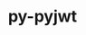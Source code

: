---
title: "py-pyjwt"
layout: cache
categories: [package, develop]
meta: {"compilers": ["gcc@=11.4.0", "gcc@=9.4.0", "oneapi@=2024.2.1"], "num_specs": 27, "num_specs_by_stack": {"e4s": 6, "e4s-neoverse-v2": 7, "e4s-neoverse_v1": 3, "e4s-oneapi": 7, "e4s-power": 1, "root": 27}, "oss": ["ubuntu20.04", "ubuntu22.04"], "platforms": ["linux"], "stacks": ["e4s", "e4s-neoverse-v2", "e4s-neoverse_v1", "e4s-oneapi", "e4s-power", "root"], "targets": ["neoverse_v1", "neoverse_v2", "ppc64le", "x86_64_v3"], "versions": ["2.4.0"]}
spec_details: [{"compiler": "oneapi@=2024.2.1", "hash": "2kldfk6fmkuaon7zcm442tuciw5swscz", "os": "ubuntu22.04", "platform": "linux", "size": "-", "stacks": ["e4s-oneapi", "root"], "target": "x86_64_v3", "variants": ["build_system=python_pip", "+crypto"], "versions": ["2.4.0"]}, {"compiler": "gcc@=11.4.0", "hash": "43rcq444q3445ww5z4va5nefvxgmdrp3", "os": "ubuntu22.04", "platform": "linux", "size": "-", "stacks": ["e4s", "root"], "target": "x86_64_v3", "variants": ["build_system=python_pip", "+crypto"], "versions": ["2.4.0"]}, {"compiler": "oneapi@=2024.2.1", "hash": "6af6uvzon2ie6koe6dzlxt6o3s35laqp", "os": "ubuntu22.04", "platform": "linux", "size": "-", "stacks": ["e4s-oneapi", "root"], "target": "x86_64_v3", "variants": ["build_system=python_pip", "+crypto"], "versions": ["2.4.0"]}, {"compiler": "gcc@=9.4.0", "hash": "6zotgrdttcedpttgvd3o5ktnbnwej5zd", "os": "ubuntu20.04", "platform": "linux", "size": "-", "stacks": ["e4s-power", "root"], "target": "ppc64le", "variants": ["build_system=python_pip", "+crypto"], "versions": ["2.4.0"]}, {"compiler": "gcc@=11.4.0", "hash": "aauitez3z3kjxqpsyiseg4cbkrvsujm6", "os": "ubuntu22.04", "platform": "linux", "size": "-", "stacks": ["e4s-neoverse_v1", "root"], "target": "neoverse_v1", "variants": ["build_system=python_pip", "+crypto"], "versions": ["2.4.0"]}, {"compiler": "gcc@=11.4.0", "hash": "ai2rwwi6b62b7lb5yhgz2lipojklv2mg", "os": "ubuntu22.04", "platform": "linux", "size": "-", "stacks": ["e4s-neoverse-v2", "root"], "target": "neoverse_v2", "variants": ["build_system=python_pip", "+crypto"], "versions": ["2.4.0"]}, {"compiler": "gcc@=11.4.0", "hash": "amfmxraihu42kvjz4sk5pmmc2sj5nlrz", "os": "ubuntu22.04", "platform": "linux", "size": "-", "stacks": ["e4s-neoverse-v2", "root"], "target": "neoverse_v2", "variants": ["build_system=python_pip", "+crypto"], "versions": ["2.4.0"]}, {"compiler": "gcc@=11.4.0", "hash": "bnz2vcojhwxjh4iikxd272lwp7lcysnm", "os": "ubuntu22.04", "platform": "linux", "size": "-", "stacks": ["e4s", "root"], "target": "x86_64_v3", "variants": ["build_system=python_pip", "+crypto"], "versions": ["2.4.0"]}, {"compiler": "oneapi@=2024.2.1", "hash": "ean6w6e7vtjhzaxiswlxvj2xe7l4qwg2", "os": "ubuntu22.04", "platform": "linux", "size": "-", "stacks": ["e4s-oneapi", "root"], "target": "x86_64_v3", "variants": ["build_system=python_pip", "+crypto"], "versions": ["2.4.0"]}, {"compiler": "gcc@=11.4.0", "hash": "f7mxey36hpthbuw7wrhchccf4iddpu5i", "os": "ubuntu22.04", "platform": "linux", "size": "-", "stacks": ["e4s", "root"], "target": "x86_64_v3", "variants": ["build_system=python_pip", "+crypto"], "versions": ["2.4.0"]}, {"compiler": "gcc@=11.4.0", "hash": "h37ckd5pt5n2ueuosi7gepz3rioyxejx", "os": "ubuntu22.04", "platform": "linux", "size": "-", "stacks": ["e4s", "root"], "target": "x86_64_v3", "variants": ["build_system=python_pip", "+crypto"], "versions": ["2.4.0"]}, {"compiler": "gcc@=11.4.0", "hash": "h4jd5n3neorytispmj6fkoohn3442dpa", "os": "ubuntu22.04", "platform": "linux", "size": "-", "stacks": ["root"], "target": "neoverse_v2", "variants": ["build_system=python_pip", "+crypto"], "versions": ["2.4.0"]}, {"compiler": "gcc@=11.4.0", "hash": "jh2frzxvdrxye2vf2xoqrtqjqtxjskba", "os": "ubuntu22.04", "platform": "linux", "size": "-", "stacks": ["e4s", "root"], "target": "x86_64_v3", "variants": ["build_system=python_pip", "+crypto"], "versions": ["2.4.0"]}, {"compiler": "gcc@=11.4.0", "hash": "kbeu25ap5idjsmb5rkjdkzsnhrw6mwsw", "os": "ubuntu22.04", "platform": "linux", "size": "-", "stacks": ["e4s-neoverse_v1", "root"], "target": "neoverse_v1", "variants": ["build_system=python_pip", "+crypto"], "versions": ["2.4.0"]}, {"compiler": "gcc@=11.4.0", "hash": "ktjvguk632w57fblo2diwwkaio22ipzx", "os": "ubuntu22.04", "platform": "linux", "size": "-", "stacks": ["e4s-neoverse_v1", "root"], "target": "neoverse_v1", "variants": ["build_system=python_pip", "+crypto"], "versions": ["2.4.0"]}, {"compiler": "oneapi@=2024.2.1", "hash": "kuaop7phr3mobyvya5q22fa5gqp3p2q2", "os": "ubuntu22.04", "platform": "linux", "size": "-", "stacks": ["e4s-oneapi", "root"], "target": "x86_64_v3", "variants": ["build_system=python_pip", "+crypto"], "versions": ["2.4.0"]}, {"compiler": "gcc@=11.4.0", "hash": "kzajw3pebnhjqg4pzrmmaguoih6g4gpk", "os": "ubuntu22.04", "platform": "linux", "size": "-", "stacks": ["e4s-neoverse-v2", "root"], "target": "neoverse_v2", "variants": ["build_system=python_pip", "+crypto"], "versions": ["2.4.0"]}, {"compiler": "gcc@=11.4.0", "hash": "n4aufi5wjstueflji2k4gtb7k6rte3yh", "os": "ubuntu22.04", "platform": "linux", "size": "-", "stacks": ["e4s-neoverse-v2", "root"], "target": "neoverse_v2", "variants": ["build_system=python_pip", "+crypto"], "versions": ["2.4.0"]}, {"compiler": "gcc@=11.4.0", "hash": "pgqssf6imqqlbtue5i7bnadxxivnjgqy", "os": "ubuntu22.04", "platform": "linux", "size": "-", "stacks": ["root"], "target": "x86_64_v3", "variants": ["build_system=python_pip", "+crypto"], "versions": ["2.4.0"]}, {"compiler": "oneapi@=2024.2.1", "hash": "pkr2ogeiyeelt3pshncfnznmklhdups7", "os": "ubuntu22.04", "platform": "linux", "size": "-", "stacks": ["e4s-oneapi", "root"], "target": "x86_64_v3", "variants": ["build_system=python_pip", "+crypto"], "versions": ["2.4.0"]}, {"compiler": "gcc@=11.4.0", "hash": "pltsf7juhvhdd33jk4bkjmd42y72eiic", "os": "ubuntu22.04", "platform": "linux", "size": "-", "stacks": ["e4s", "root"], "target": "x86_64_v3", "variants": ["build_system=python_pip", "+crypto"], "versions": ["2.4.0"]}, {"compiler": "oneapi@=2024.2.1", "hash": "qyzvxo26jkmeau4gvy7uqhlfvp3npm2x", "os": "ubuntu22.04", "platform": "linux", "size": "-", "stacks": ["e4s-oneapi", "root"], "target": "x86_64_v3", "variants": ["build_system=python_pip", "+crypto"], "versions": ["2.4.0"]}, {"compiler": "gcc@=11.4.0", "hash": "ungbvu6q7u7f57yplhnowi5aoq6a3m2b", "os": "ubuntu22.04", "platform": "linux", "size": "-", "stacks": ["e4s-neoverse-v2", "root"], "target": "neoverse_v2", "variants": ["build_system=python_pip", "+crypto"], "versions": ["2.4.0"]}, {"compiler": "oneapi@=2024.2.1", "hash": "valbirzx6zkupbosj7fboaugs43z2ilk", "os": "ubuntu22.04", "platform": "linux", "size": "-", "stacks": ["e4s-oneapi", "root"], "target": "x86_64_v3", "variants": ["build_system=python_pip", "+crypto"], "versions": ["2.4.0"]}, {"compiler": "gcc@=11.4.0", "hash": "vcwp73niojc6dffpbo5sm53ly2tpzwce", "os": "ubuntu22.04", "platform": "linux", "size": "-", "stacks": ["e4s-neoverse-v2", "root"], "target": "neoverse_v2", "variants": ["build_system=python_pip", "+crypto"], "versions": ["2.4.0"]}, {"compiler": "oneapi@=2024.2.1", "hash": "xcixbhjylzxib3pznq2ymqkg7hher3ua", "os": "ubuntu22.04", "platform": "linux", "size": "-", "stacks": ["root"], "target": "x86_64_v3", "variants": ["build_system=python_pip", "+crypto"], "versions": ["2.4.0"]}, {"compiler": "gcc@=11.4.0", "hash": "xnen7obdbi53hwlibvyinwgtglhdm5wk", "os": "ubuntu22.04", "platform": "linux", "size": "-", "stacks": ["e4s-neoverse-v2", "root"], "target": "neoverse_v2", "variants": ["build_system=python_pip", "+crypto"], "versions": ["2.4.0"]}]
---